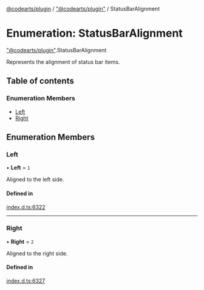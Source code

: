[@codearts/plugin](../README.md) / ["@codearts/plugin"](../modules/_codearts_plugin_.md) / StatusBarAlignment

# Enumeration: StatusBarAlignment

["@codearts/plugin"](../modules/_codearts_plugin_.md).StatusBarAlignment

Represents the alignment of status bar items.

## Table of contents

### Enumeration Members

- [Left](codearts_plugin_.StatusBarAlignment.md#left)
- [Right](codearts_plugin_.StatusBarAlignment.md#right)

## Enumeration Members

### Left

• **Left** = ``1``

Aligned to the left side.

#### Defined in

[index.d.ts:6322](https://github.com/huaweicloud/cloudide-plugin-api/blob/03b481c/index.d.ts#L6322)

___

### Right

• **Right** = ``2``

Aligned to the right side.

#### Defined in

[index.d.ts:6327](https://github.com/huaweicloud/cloudide-plugin-api/blob/03b481c/index.d.ts#L6327)
